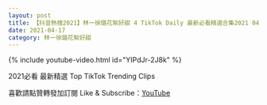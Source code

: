```yaml
---
layout: post
title: 【抖音熱搜2021】林一徐璐花絮好甜 4 TikTok Daily 最新必看精選合集2021 04 17
date: 2021-04-17
category: 林一徐璐花絮好甜
---
```


{% include youtube-video.html id="YIPdJr-2J8k" %}

2021必看 最新精選 Top TikTok Trending Clips

喜歡請點贊轉發加訂閱 Like & Subscribe：[YouTube](https://www.youtube.com/channel/UCAoR7VcanIPd04uEq_GIylA/videos)


